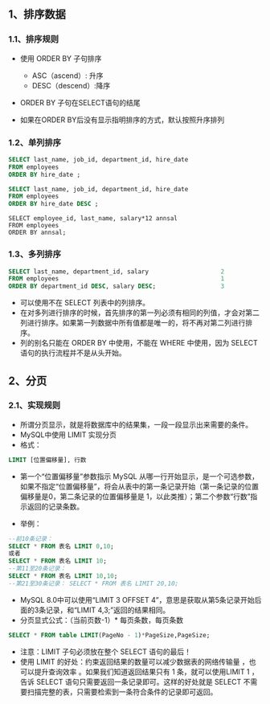 ## 1、排序数据

### 1.1、排序规则

- 使用 ORDER BY 子句排序
  - ASC（ascend）: 升序
  - DESC（descend）:降序

- ORDER BY 子句在SELECT语句的结尾

- 如果在ORDER BY后没有显示指明排序的方式，默认按照升序排列



### 1.2、单列排序

~~~sql
SELECT last_name, job_id, department_id, hire_date
FROM employees
ORDER BY hire_date ;
~~~

~~~sql
SELECT last_name, job_id, department_id, hire_date
FROM employees
ORDER BY hire_date DESC ;
~~~

~~~
SELECT employee_id, last_name, salary*12 annsal
FROM employees
ORDER BY annsal;
~~~



### 1.3、多列排序

~~~sql
SELECT last_name, department_id, salary                    2
FROM employees                                             1
ORDER BY department_id DESC, salary DESC;                  3
~~~

- 可以使用不在 SELECT 列表中的列排序。
- 在对多列进行排序的时候，首先排序的第一列必须有相同的列值，才会对第二列进行排序。如果第一列数据中所有值都是唯一的，将不再对第二列进行排序。
- 列的别名只能在 ORDER BY 中使用，不能在 WHERE 中使用，因为 SELECT 语句的执行流程并不是从头开始。





## 2、分页

### 2.1、实现规则

- 所谓分页显示，就是将数据库中的结果集，一段一段显示出来需要的条件。
- MySQL中使用 LIMIT 实现分页
- 格式：

~~~sql
LIMIT [位置偏移量], 行数
~~~

- 第一个“位置偏移量”参数指示 MySQL 从哪一行开始显示，是一个可选参数，如果不指定“位置偏移量”，将会从表中的第一条记录开始（第一条记录的位置偏移量是0，第二条记录的位置偏移量是 1，以此类推）；第二个参数“行数”指示返回的记录条数。

- 举例：

~~~sql
--前10条记录： 
SELECT * FROM 表名 LIMIT 0,10;
或者 
SELECT * FROM 表名 LIMIT 10; 
--第11至20条记录： 
SELECT * FROM 表名 LIMIT 10,10; 
--第21至30条记录： SELECT * FROM 表名 LIMIT 20,10;
~~~

- MySQL 8.0中可以使用“LIMIT 3 OFFSET 4”，意思是获取从第5条记录开始后面的3条记录，和“LIMIT 4,3;”返回的结果相同。
- 分页显式公式：（当前页数-1）* 每页条数，每页条数

~~~sql
SELECT * FROM table LIMIT(PageNo - 1)*PageSize,PageSize;
~~~

- 注意：LIMIT 子句必须放在整个 SELECT 语句的最后！
- 使用 LIMIT 的好处：约束返回结果的数量可以减少数据表的网络传输量 ，也可以提升查询效率 。如果我们知道返回结果只有 1 条，就可以使用LIMIT 1 ，告诉 SELECT 语句只需要返回一条记录即可。这样的好处就是 SELECT 不需要扫描完整的表，只需要检索到一条符合条件的记录即可返回。
































